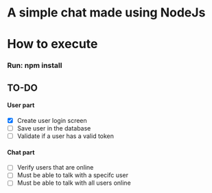 # A simple chat made using NodeJs 

# How to execute
### Run: npm install

## TO-DO
  #### User part
  - [X] Create user login screen
  - [ ] Save user in the database
  - [ ] Validate if a user has a valid token

  #### Chat part
  - [ ] Verify users that are online
  - [ ] Must be able to talk with a specifc user
  - [ ] Must be able to talk with all users online

